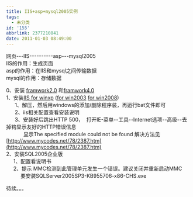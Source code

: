 ```yaml
---
title: IIS+asp+mysql2005实例
tags:
  - 未分类
id: '155'
abbrlink: 2377210841
date: 2011-01-03 08:49:00
---
```


网页---IIS----------asp---mysql2005  
IIS的作用：生成页面  
asp的作用：在IIS和mysql之间传输数据  
mysql的作用：存储数据  
  
0、安装 [framwork2.0](http://download.microsoft.com/download/5/6/7/567758a3-759e-473e-bf8f-52154438565a/dotnetfx.exe) 和[framwork4.0](http://download.microsoft.com/download/1/B/E/1BE39E79-7E39-46A3-96FF-047F95396215/dotNetFx40_Full_setup.exe)  
1、安装[IIS for winxp](http://lib.ldsoft.cc/download/iis_setup_xp.rar) ([for win2003](http://lib.ldsoft.cc/download/iis_setup_2003.rar) [for win2008](http://ldsoft.cc/download/iis7_setup.rar))  
      1、解压，然后用windows的添加/删除程序装，再运行bat文件即可  
      2、iis相关配置查看安装说明  
      3、安装好后跳出HTTP 500，  打开IE-菜单--工具--Internet选项--高级--去掉钩显示友好的HTTP错误信息  
            显示The specified module could not be found 解决方法见[http://www.mycodes.net/78/2387.htm](http://www.mycodes.net/78/2387.htm)  
2、安装SQL2005企业版  
     1、配置看说明书  
     2、提示 MMC检测到此管理单元发生一个错误。建议关闭并重新启动MMC  
          要安装SQLServer2005SP3-KB955706-x86-CHS.exe  
  
待续。。。